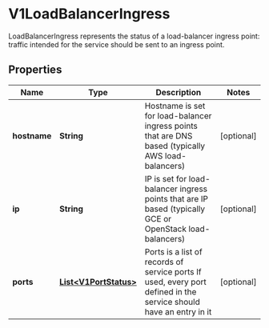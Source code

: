 

# V1LoadBalancerIngress

LoadBalancerIngress represents the status of a load-balancer ingress point: traffic intended for the service should be sent to an ingress point.

## Properties

| Name | Type | Description | Notes |
|------------ | ------------- | ------------- | -------------|
|**hostname** | **String** | Hostname is set for load-balancer ingress points that are DNS based (typically AWS load-balancers) |  [optional] |
|**ip** | **String** | IP is set for load-balancer ingress points that are IP based (typically GCE or OpenStack load-balancers) |  [optional] |
|**ports** | [**List&lt;V1PortStatus&gt;**](V1PortStatus.md) | Ports is a list of records of service ports If used, every port defined in the service should have an entry in it |  [optional] |




